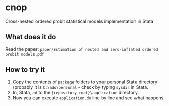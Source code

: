 # cnop
Cross-nested ordered probit statistical models implementation in Stata

## What does it do
Read the paper: `paper/Estimation of nested and zero-inflated ordered probit models.pdf`

## How to try it
1. Copy the contents of `package` folders to your personal Stata directory (probably it is `C:\ado\personal` - check by typing `sysdir` in Stata.
2. In, Stata, `cd` to the `{repository root}\application` directory. 
3. Now you can execute `application.do` line by line and see what happens.
